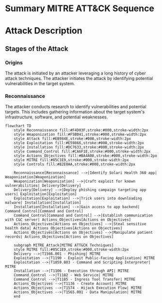  # Summary MITRE ATT&CK Sequence
 
 # Attack Description
 
 ## Stages of the Attack
 
 ### Origins
 The attack is initiated by an attacker leveraging a long history of cyber attack techniques. The attacker initiates the attack by identifying potential vulnerabilities in the target system.
 
 ### Reconnaissance
 The attacker conducts research to identify vulnerabilities and potential targets. This includes gathering information about the target system's infrastructure, software, and potential weaknesses.
 
 
 
 ```mermaid
 flowchart TD
     style Reconnaissance fill:#F4D03F,stroke:#000,stroke-width:2px
     style Weaponization fill:#F5B041,stroke:#000,stroke-width:2px
     style Attack fill:#EB984E,stroke:#000,stroke-width:2px
     style Exploitation fill:#E59866,stroke:#000,stroke-width:2px
     style Installation fill:#DC7633,stroke:#000,stroke-width:2px
     style Command_Control fill:#CA6F1E,stroke:#000,stroke-width:2px
     style Actions_Objectives fill:#BA4A00,stroke:#000,stroke-width:2px
     style MITRE fill:#85C1E9,stroke:#000,stroke-width:2px
     style Controls fill:#82E0AA,stroke:#000,stroke-width:2px
 
     Reconnaissance[Reconnaissance] -->|Identify Solari Health 360 app| Weaponization[Weaponization]
     Weaponization[Weaponization] -->|Craft exploit for known vulnerabilities| Delivery[Delivery]
     Delivery[Delivery] -->|Deploy phishing campaign targeting app users| Exploitation[Exploitation]
     Exploitation[Exploitation] -->|Trick users into downloading malware| Installation[Installation]
     Installation[Installation] -->|Gain access to app backend| Command_Control[Command and Control]
     Command_Control[Command and Control] -->|Establish communication with C&C server| Actions_Objectives[Actions on Objectives]
     Actions_Objectives[Actions on Objectives] -->|Steal sensitive health data| Actions_Objectives[Actions on Objectives]
     Actions_Objectives[Actions on Objectives] -->|Manipulate patient records| Actions_Objectives[Actions on Objectives]
 
     subgraph MITRE_Attack[MITRE ATT&CK Techniques]
     style MITRE fill:#85C1E9,stroke:#000,stroke-width:2px
     Delivery -->|T1566.001 - Phishing| MITRE
     Exploitation -->|T1190 - Exploit Public-Facing Application| MITRE
     Exploitation -->|T1059.003 - Command and Scripting Interpreter| MITRE
     Installation -->|T1106 - Execution through API| MITRE
     Command_Control -->|T1102 - Web Service| MITRE
     Command_Control -->|T1105 - Ingress Tool Transfer| MITRE
     Actions_Objectives -->|T1136 - Create Account| MITRE
     Actions_Objectives -->|T1574 - Hijack Execution Flow| MITRE
     Actions_Objectives -->|T1565.001 - Data Manipulation| MITRE
     end